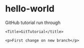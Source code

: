 # hello-world
GitHub tutorial run through

<html>
  <head>
    
    <Title>GitTutorial</title>
    
  </head>
  
  <body>
    
    <p>First change on new branch</p>
    
  </body>
</html>
